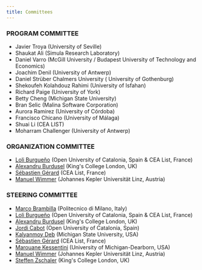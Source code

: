 ```yaml
---
title: Committees
---
```


### PROGRAM COMMITTEE

* Javier Troya (University of Seville)
* Shaukat Ali (Simula Research Laboratory)
* Daniel Varro (McGill University / Budapest University of Technology and Economics)
* Joachim Denil (University of Antwerp)
* Daniel Strüber Chalmers University ( University of Gothenburg)
* Shekoufeh Kolahdouz Rahimi (University of Isfahan)
* Richard Paige (University of York)
* Betty Cheng (Michigan State University)
* Bran Selic (Malina Software Corporation)
* Aurora Ramirez (University of Córdoba)
* Francisco	Chicano (University of Málaga)
* Shuai	Li (CEA LIST)
* Moharram Challenger (University of Antwerp)


### ORGANIZATION COMMITTEE
* [Loli Burgueño](https://som-research.uoc.edu/loli-burgueno/) (Open University of Catalonia, Spain & CEA List, France)
* [Alexandru Burdusel](https://nms.kcl.ac.uk/alex.burdusel/) (King's College London, UK)
* [Sébastien Gérard](https://www.linkedin.com/in/sebastien-gerard-88a01a5/) (CEA List, France)
* [Manuel Wimmer](https://www.se.jku.at/manuel-wimmer/) (Johannes Kepler Universität Linz, Austria)

### STEERING COMMITTEE
* [Marco Brambilla](https://marco-brambilla.com/) (Politecnico di Milano, Italy)
* [Loli Burgueño](https://som-research.uoc.edu/loli-burgueno/) (Open University of Catalonia, Spain & CEA List, France)
* [Alexandru Burdusel](https://nms.kcl.ac.uk/alex.burdusel/) (King's College London, UK)
* [Jordi Cabot](https://jordicabot.com/) (Open University of Catalonia, Spain)
* [Kalyanmoy Deb](https://www.egr.msu.edu/~kdeb/) (Michigan State University, USA)
* [Sébastien Gérard](https://www.linkedin.com/in/sebastien-gerard-88a01a5/) (CEA List, France)
* [Marouane Kessentini](https://umdearborn.edu/users/marouane) (University of Michigan-Dearborn, USA)
* [Manuel Wimmer](https://www.se.jku.at/manuel-wimmer/) (Johannes Kepler Universität Linz, Austria)
* [Steffen Zschaler](http://www.steffen-zschaler.de/) (King's College London, UK)
